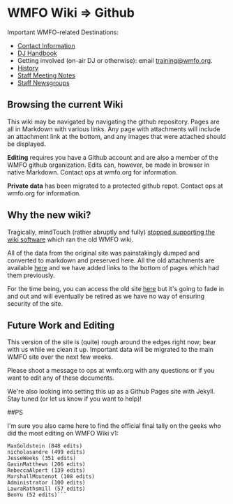 WMFO Wiki => Github
===================
Important WMFO-related Destinations:
- [Contact Information](http://www.wmfo.org/?page_id=2)
- [DJ Handbook](https://wiki-files.wmfo.org/Staff_Info/DJ_Handbook/)
- Getting involved (on-air DJ or otherwise): email training@wmfo.org.
- [History](https://github.com/WMFO/wiki/blob/master/About_WMFO/Station_History.md)
- [Staff Meeting Notes](https://legacy-wiki.wmfo.org/Staff_Info/Staff_Meetings)
- [Staff Newsgroups](https://github.com/wmfo/wiki/blob/master/Staff_Info/Staff_Newsgroups.md)

## Browsing the current Wiki

This wiki may be navigated by navigating the github repository. Pages are all in Markdown with various links. Any page with attachments will include an attachment link at the bottom, and any images that were attached should be displayed.

**Editing** requires you have a Github account and are also a member of the WMFO github organization. Edits can, however, be made in browser in native Markdown. Contact ops at wmfo.org for information.

**Private data** has been migrated to a protected github repot. Contact ops at wmfo.org for information.

## Why the new wiki?

Tragically, mindTouch (rather abruptly and fully) [stopped supporting the wiki software](https://www.mindtouch.com/blog/2013/04/09/mindtouch-core-and-platform-this-is-the-end-beautiful-friend) which ran the old WMFO wiki.

All of the data from the original site was painstakingly dumped and converted to markdown and preserved here. All the old attachments are available [here](http://wiki-files.wmfo.org) and we have added links to the bottom of pages which had them previously.

For the time being, you can access the old site [here](https://legacy-wiki.wmfo.org) but it's going to fade in and out and will eventually be retired as we have no way of ensuring security of the site.

## Future Work and Editing

This version of the site is (quite) rough around the edges right now; bear with us while we clean it up. Important data will be migrated to the main WMFO site over the next few weeks.

Please shoot a message to ops at wmfo.org with any questions or if you want to edit any of these documents.

We're also looking into setting this up as a Github Pages site with Jekyll. Stay tuned (or let us know if you want to help)!

##PS

I'm sure you also came here to find the official final tally on the geeks who did the most editing on WMFO Wiki v1:

```AndySayler (879 edits)
MaxGoldstein (848 edits)
nicholasandre (499 edits)
JesseWeeks (351 edits)
GavinMatthews (206 edits)
RebeccaAlpert (139 edits)
MarshallMoutenot (108 edits)
Administrator (100 edits)
LauraRathsmill (57 edits)
BenYu (52 edits)```
